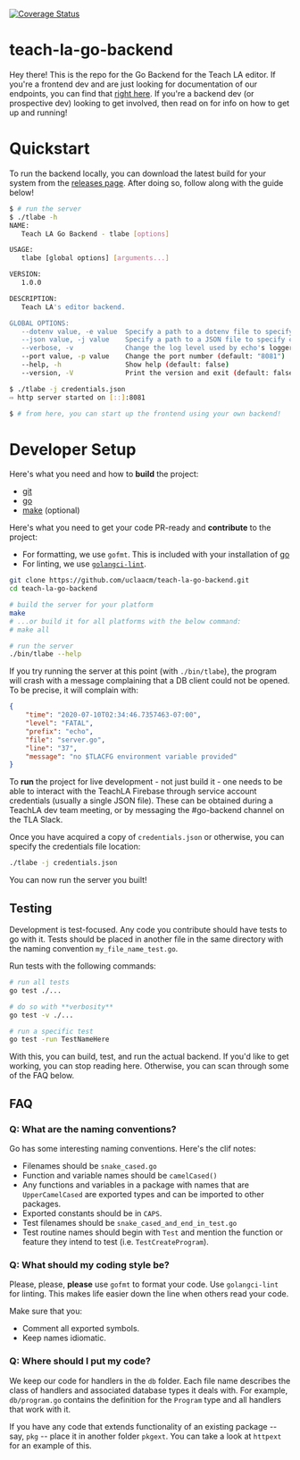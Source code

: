[![Coverage Status](https://coveralls.io/repos/github/uclaacm/teach-la-go-backend/badge.svg?branch=master)](https://coveralls.io/github/uclaacm/teach-la-go-backend?branch=master)

# teach-la-go-backend

Hey there! This is the repo for the Go Backend for the Teach LA editor. If you're a frontend dev and are just looking for documentation of our endpoints, you can find that [right here](https://documenter.getpostman.com/view/10224331/TW6xmnn2). If you're a backend dev (or prospective dev) looking to get involved, then read on for info on how to get up and running!

# Quickstart

To run the backend locally, you can download the latest build for your system from the
[releases page](https://github.com/uclaacm/teach-la-go-backend/releases/latest). After
doing so, follow along with the guide below!

```sh
$ # run the server
$ ./tlabe -h
NAME:
   Teach LA Go Backend - tlabe [options]

USAGE:
   tlabe [global options] [arguments...]

VERSION:
   1.0.0

DESCRIPTION:
   Teach LA's editor backend.

GLOBAL OPTIONS:
   --dotenv value, -e value  Specify a path to a dotenv file to specify credentials
   --json value, -j value    Specify a path to a JSON file to specify credentials
   --verbose, -v             Change the log level used by echo's logger middleware (default: false)
   --port value, -p value    Change the port number (default: "8081")
   --help, -h                Show help (default: false)
   --version, -V             Print the version and exit (default: false)

$ ./tlabe -j credentials.json
⇨ http server started on [::]:8081

$ # from here, you can start up the frontend using your own backend!
```

# Developer Setup

Here's what you need and how to **build** the project:
* [git](https://git-scm.com/)
* [go](https://golang.org/)
* [make](https://www.gnu.org/software/make/manual/make.html) (optional)

Here's what you need to get your code PR-ready and **contribute** to the project:
* For formatting, we use `gofmt`. This is included with your installation of [go](https://golang.org/)
* For linting, we use [`golangci-lint`](https://github.com/golangci/golangci-lint).

```sh
git clone https://github.com/uclaacm/teach-la-go-backend.git
cd teach-la-go-backend

# build the server for your platform
make
# ...or build it for all platforms with the below command:
# make all

# run the server
./bin/tlabe --help
```

If you try running the server at this point (with `./bin/tlabe`), the program will crash with a message complaining that a DB client could not be opened. To be precise, it will complain with:

```json
{
    "time": "2020-07-10T02:34:46.7357463-07:00",
    "level": "FATAL",
    "prefix": "echo",
    "file": "server.go",
    "line": "37",
    "message": "no $TLACFG environment variable provided"
}
```

To **run** the project for live development - not just build it - one needs to be able to interact with the TeachLA Firebase through service account credentials (usually a single JSON file). These can be obtained during a TeachLA dev team meeting, or by messaging the #go-backend channel on the TLA Slack.

Once you have acquired a copy of `credentials.json` or otherwise, you can specify the credentials file location:

```sh
./tlabe -j credentials.json
```

You can now run the server you built!

## Testing

Development is test-focused. Any code you contribute should have tests to go with it. Tests should be placed in another file in the same directory with the naming convention `my_file_name_test.go`.

Run tests with the following commands:

```sh
# run all tests
go test ./...

# do so with **verbosity**
go test -v ./...

# run a specific test
go test -run TestNameHere
```

With this, you can build, test, and run the actual backend. If you'd like to get working, you can stop reading here. Otherwise, you can scan through some of the FAQ below.

## FAQ

### Q: What are the naming conventions?

Go has some interesting naming conventions. Here's the clif notes:
* Filenames should be `snake_cased.go`
* Function and variable names should be `camelCased()`
* Any functions and variables in a package with names that are `UpperCamelCased` are exported types and can be imported to other packages.
* Exported constants should be in `CAPS`.
* Test filenames should be `snake_cased_and_end_in_test.go`
* Test routine names should begin with `Test` and mention the function or feature they intend to test (i.e. `TestCreateProgram`).

### Q: What should my coding style be?

Please, please, **please** use `gofmt` to format your code. Use `golangci-lint` for linting. This makes life easier down the line when others read your code.

Make sure that you:
* Comment all exported symbols.
* Keep names idiomatic.

### Q: Where should I put my code?

We keep our code for handlers in the `db` folder. Each file name describes the class of handlers and associated database types it deals with. For example, `db/program.go` contains the definition for the `Program` type and all handlers that work with it.

If you have any code that extends functionality of an existing package -- say, `pkg` -- place it in another folder `pkgext`. You can take a look at `httpext` for an example of this.
